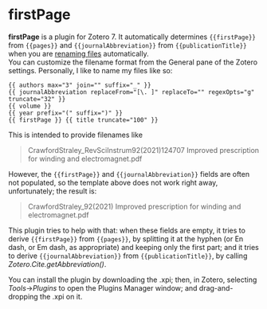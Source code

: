 # firstPage
**firstPage** is a plugin for Zotero 7. It automatically determines
`{{firstPage}}` from `{{pages}}` and `{{journalAbbreviation}}` from `{{publicationTitle}}`
when you are [renaming files](https://www.zotero.org/support/file_renaming) automatically.\
You can customize the filename format from the General pane of the Zotero settings.
Personally, I like to name my files like so:
```
{{ authors max="3" join="" suffix="_" }}
{{ journalAbbreviation replaceFrom="[\. ]" replaceTo="" regexOpts="g" truncate="32" }}
{{ volume }}
{{ year prefix="(" suffix=")" }}
{{ firstPage }} {{ title truncate="100" }}
```
This is intended to provide filenames like

> CrawfordStraley_RevSciInstrum92(2021)124707 Improved prescription for winding and electromagnet.pdf

However, the `{{firstPage}}` and `{{journalAbbreviation}}` fields are often not populated, 
so the template above does not work right away, unfortunately; the result is:

> CrawfordStraley_92(2021) Improved prescription for winding and electromagnet.pdf

This plugin tries to help with that: when these fields are empty,
it tries to derive `{{firstPage}}` from `{{pages}}`, by splitting it at the hyphen
(or En dash, or Em dash, as appropriate) and keeping only the first part;
and it tries to derive `{{journalAbbreviation}}` from `{{publicationTitle}}`,
by calling *Zotero.Cite.getAbbreviation()*.

You can install the plugin by downloading the .xpi; 
then, in Zotero, selecting *Tools*&rarr;*Plugins*
to open the Plugins Manager window;
and drag-and-dropping the .xpi on it.
